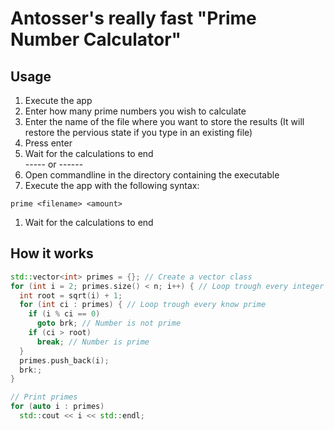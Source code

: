 # Antosser's really fast "Prime Number Calculator"
## Usage
1. Execute the app
1. Enter how many prime numbers you wish to calculate
1. Enter the name of the file where you want to store the results (It will restore the pervious state if you type in an existing file)
1. Press enter
1. Wait for the calculations to end  
----- or ------
1. Open commandline in the directory containing the executable
1. Execute the app with the following syntax:
```batch
prime <filename> <amount>
```
1. Wait for the calculations to end



## How it works
```cpp
std::vector<int> primes = {}; // Create a vector class
for (int i = 2; primes.size() < n; i++) { // Loop trough every integer between 2 and n
  int root = sqrt(i) + 1;
  for (int ci : primes) { // Loop trough every know prime
    if (i % ci == 0)
      goto brk; // Number is not prime
    if (ci > root)
      break; // Number is prime
  }
  primes.push_back(i);
  brk:;
}

// Print primes
for (auto i : primes)
  std::cout << i << std::endl;
```
